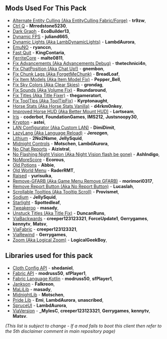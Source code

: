 ## Mods Used For This Pack

- [Alternate Entity Culling (Aka EntityCulling Fabric/Forge)](https://modrinth.com/mod/entityculling) - **tr9zw**,
- [Ctrl Q](https://modrinth.com/mod/ctrl-q) - **Mrredstone5230**,
- [Dark Graph](https://modrinth.com/mod/dark-graph) - **EcoBuilder13**,
- [Dynamic FPS](https://modrinth.com/mod/dynamic-fps) - **juliand665**,
- [Dynamic Lights (Aka LambDynamicLights)](https://modrinth.com/mod/lambdynamiclights) - **LambdAurora**,
- [EmuNO](https://modrinth.com/mod/emuno) - **ryanccn**,
- [Fast Quit](https://modrinth.com/mod/fastquit) - **KingContaria**,
- [FerriteCore](https://modrinth.com/mod/ferrite-core) - **malte0811**,
- [Fix Advancements (Aka Advancements Debug)](https://github.com/Technici4n/advancements-debug) - **thetechnici4n**,
- [Fix ChatPosition (Aka Chat Up!)](https://github.com/gnembon/chat-up) - **gnembon**,
- [Fix Chunk Lags (Aka ForgetMeChunk)](https://modrinth.com/mod/forgetmechunk) - **BreadLoaf**,
- [Fix Item Models (Aka Item Model Fix)](https://www.curseforge.com/minecraft/mc-mods/item-model-fix) - **Pepper_Bell**,
- [Fix Sky Colors (Aka Clear Skies)](https://github.com/grondag/clear-skies) - **grondag**,
- [Fix Sounds (Aka Volume Fix)](https://modrinth.com/mod/volume-fix) - **Roundaround**,
- [Fix Titles (Aka Title Fixer)](https://modrinth.com/mod/title-fixer) - **thegameratort**,
- [Fix ToolTips (Aka ToolTipFix)](https://github.com/PepperCode1/Item-Model-Fix) - **Kyrptonaught**,
- [Horse Stats (Aka Horse Stats Vanilla)](https://modrinth.com/mod/horsestatsvanilla) - **d4rkm0nkey**,
- [Improved Horse HUD (Aka Better Mount HUD)](https://modrinth.com/mod/better-mount-hud) - **Lortseam**,
- [Iris](https://github.com/IrisShaders/Iris) - **coderbot**, **FoundationGames**, **IMS212**, **Justsnoopy30**,
- [Krypton](https://modrinth.com/mod/krypton) - **astei**,
- [LAN Configurator (Aka Custom LAN)](https://modrinth.com/mod/custom-lan) - **DimiDimit**,
- [LazyLang (Aka Language Reload)](https://modrinth.com/mod/language-reload) - **Jerozgen**,
- [Lithium](https://github.com/CaffeineMC/lithium-fabric/tree/1.19.x/dev) - **2No2Name**, **JellySquid**,
- [Midnight Controls](https://modrinth.com/mod/midnightcontrols) - **Motschen**, **LambdAurora**,
- [No Chat Reports](https://github.com/Aizistral-Studios/No-Chat-Reports) - **Aizistral**,
- [No Flashing Night Vision (Aka Night Vision flash be gone)](https://github.com/AshIndigo/NightVisionFlashBegone) - **AshIndigo**,
- [NoMoreScore](https://github.com/Ecorous/NoMoreScore) - **Ecorous**,
- [Old Potions](https://modrinth.com/mod/oldpotions) - **Abbie**,
- [Old World Menu](https://modrinth.com/mod/oldworldmenu) - **RaderRMT**,
- [Raised](https://modrinth.com/mod/raised) - **yurisuika**,
- [Remove-GFARB (Aka Game Menu Remove GFARB)](https://modrinth.com/mod/gamemenuremovegfarb) - **morimori0317**,
- [Remove Report Button (Aka No Report Button)](https://modrinth.com/mod/nrb) - **Lucaslah**,
- [Scrollable Tooltips (Aka Tooltip Scroll)](https://modrinth.com/mod/tooltip-scroll) - **Provismet**,
- [Sodium](https://github.com/CaffeineMC/sodium-fabric/tree/1.19.3/dev) - **JellySquid**,
- [Starlight](https://github.com/Spottedleaf/Starlight) - **Spottedleaf**,
- [Tweakeroo](https://github.com/maruohon/tweakeroo) - **masady**,
- [Unstuck Titles (Aka Title Fix)](https://modrinth.com/mod/title-fix-mod) - **DuncanRuns**,
- [ViaBackwards](https://github.com/ViaVersion/ViaBackwards) - **creeper123123321**, **ForceUpdate1**, **Gerrygames**, **kennytv**, **Matsv**,
- [ViaFabric](https://github.com/ViaVersion/ViaFabric) - **creeper123123321**,
- [ViaRewind](https://github.com/ViaVersion/ViaRewind) - **Gerrygames**,
- [Zoom (Aka Logical Zoom)](https://github.com/LogicalGeekBoy/logical_zoom) - **LogicalGeekBoy**,

## Libraries used for this pack

- [Cloth Config API](https://modrinth.com/mod/cloth-config) - **shedaniel**,
- [Fabric API](https://modrinth.com/mod/fabric-api) - **modruss50**, **sfPlayer1**,
- [Fabric Language Kotlin](https://modrinth.com/mod/fabric-language-kotlin) - **modruss50**, **sfPlayer1**,
- [Jankson](https://github.com/CottonMC/Jankson-Fabric) - **Falkreon**,
- [MaLiLib](https://github.com/maruohon/malilib) - **masady**,
- [MidnightLib](https://modrinth.com/mod/midnightlib) - **Motschen**,
- [Pride Lib](https://github.com/Queerbric/pridelib) - **Emi**, **LambdAurora**, **unascribed**,
- [SpruceUI](https://github.com/LambdAurora/SpruceUI) - **LambdAurora**,
- [ViaVersion](https://github.com/ViaVersion/ViaVersion) - **_MylesC**, **creeper123123321**, **Gerrygames**, **kennytv**, **Matsv**.

*(This list is subject to change - If a mod fails to boot this client then refer to the 5th disclaimer comment in main repository page)*
